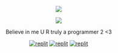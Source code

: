
<p align="center">
  <a href="https://github.com/WeRdevelopers/readme-typing-svg">
    <img src="https://readme-typing-svg.demolab.com/?lines=WeRdevelopers&font=Fira%20SemiBold&center=true&width=480&height=45&color=fff68f&vCenter=true&pause=1000&size=40" /></a>
</p>

<p align="center">
  <a href="https://github.com/WeRdevelopers/readme-typing-svg">
    <img src="https://readme-typing-svg.demolab.com/?lines=Always%20learning%20new%20things;Trying%20To%20Being%20Professional%20&font=Fira%20Code&center=true&width=500&height=45&color=f75c7e&vCenter=true&pause=1000&size=22" /></a>
</p>

<p align="center">
 Believe in me
  U R truly a programmer 2 <3
</p>

</p>
<p align="center">
<a href="https://instagram.com/WeRdeveloper?igshid=YmMyMTA2M2Y="><img alt="replit" src="https://img.shields.io/badge/-Instagram-orange?style=for-the-badge&logo=instagram&logoColor=white"/></a> <a href="https://telegram.me/WeRdevelopers"><img alt="replit" src="https://img.shields.io/badge/-Telegram-blue?style=for-the-badge&logo=telegram&logoColor=white"/></a>
<a href="https://youtube.com/@WeRdevelopers?igshid=YmMyMTA2M2Y="><img alt="replit" src="https://img.shields.io/badge/-youtube-red?style=for-the-badge&logo=youtube&logoColor=white"/></a>
</p>
